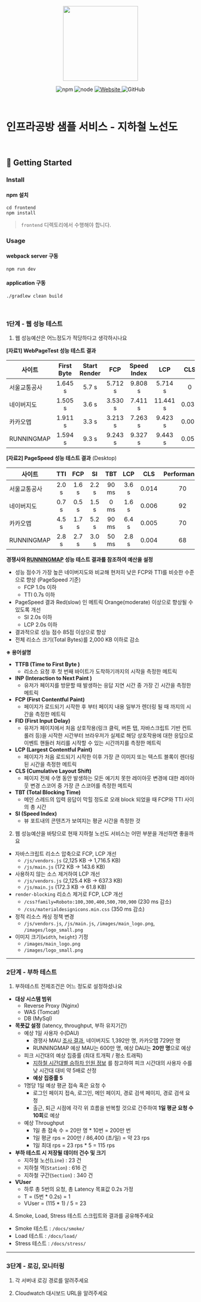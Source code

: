 <p align="center">
    <img width="200px;" src="https://raw.githubusercontent.com/woowacourse/atdd-subway-admin-frontend/master/images/main_logo.png"/>
</p>
<p align="center">
  <img alt="npm" src="https://img.shields.io/badge/npm-%3E%3D%205.5.0-blue">
  <img alt="node" src="https://img.shields.io/badge/node-%3E%3D%209.3.0-blue">
  <a href="https://edu.nextstep.camp/c/R89PYi5H" alt="nextstep atdd">
    <img alt="Website" src="https://img.shields.io/website?url=https%3A%2F%2Fedu.nextstep.camp%2Fc%2FR89PYi5H">
  </a>
  <img alt="GitHub" src="https://img.shields.io/github/license/next-step/atdd-subway-service">
</p>

<br>

# 인프라공방 샘플 서비스 - 지하철 노선도

<br>

## 🚀 Getting Started

### Install
#### npm 설치
```
cd frontend
npm install
```
> `frontend` 디렉토리에서 수행해야 합니다.

### Usage
#### webpack server 구동
```
npm run dev
```
#### application 구동
```
./gradlew clean build
```
<br>


### 1단계 - 웹 성능 테스트
1. 웹 성능예산은 어느정도가 적당하다고 생각하시나요

**[자료1] WebPageTest 성능 테스트 결과**

| 사이트        | First Byte | Start Render |   FCP   | Speed Index |   LCP    |  CLS  |   TBT   | Total Bytes |
|------------|:----------:|:------------:|:-------:|:-----------:|:--------:|:-----:|:-------:|:-----------:|
| 서울교통공사     |  1.645 s   |    5.7 s     | 5.712 s |  	9.808 s   | 5.714 s  |   0   | 9.425 s |  1,063 KB   |
| 네이버지도      |  1.505 s   |    3.6 s     | 3.530 s |   7.411 s   | 11.441 s | 0.031 | 0.493 s |   990 KB    |
| 카카오맵       |  1.911 s   |    3.3 s     | 3.213 s |   7.263 s   | 9.423 s  | 0.004 | 0.412 s |  1,406 KB   |
 | RUNNINGMAP |  1.594 s   |    9.3 s     | 9.243 s |   9.327 s   | 9.443 s  | 0.058 | 0.000 s |  2,462 KB   |

**[자료2] PageSpeed 성능 테스트 결과** (Desktop)

| 사이트        |  TTI  |  FCP  |  SI   |  TBT  |  LCP  |  CLS  | Performance |
|------------|:-----:|:-----:|:-----:|:-----:|:-----:|:-----:|:-----------:|
| 서울교통공사     | 2.0 s | 1.6 s | 2.2 s | 90 ms | 3.6 s | 0.014 |     70      |
| 네이버지도      | 0.7 s | 0.5 s | 1.5 s | 0 ms  | 1.6 s | 0.006 |     92      |
| 카카오맵       | 4.5 s | 1.7 s | 5.2 s | 90 ms | 6.4 s | 0.005 |     70      |
| RUNNINGMAP | 2.8 s | 2.7 s | 3.0 s | 50 ms | 2.8 s | 0.004 |     68      |

**경쟁사와 [RUNNINGMAP](https://cold-pumpkin.o-r.kr/) 성능 테스트 결과를 참조하여 예산을 설정**
* 성능 점수가 가장 높은 네이버지도와 비교해 현저히 낮은 FCP와 TTI를 비슷한 수준으로 향상 (PageSpeed 기준)
  * FCP 1.0s 이하
  * TTI 0.7s 이하
* PageSpeed 결과 Red(slow) 인 메트릭 Orange(moderate) 이상으로 향상될 수 있도록 개선
    * SI 2.0s 이하 
    * LCP 2.0s 이하
* 결과적으로 성능 점수 85점 이상으로 향상
* 전체 리소스 크기(Total Bytes)를 2,000 KB 이하로 감소

**※ 용어설명**
* **TTFB (Time to First Byte )**
  * 리소스 요청 후 첫 번째 바이트가 도착하기까지의 시작을 측정한 메트릭
* **INP (Interaction to Next Paint )**
  * 유저가 페이지를 방문할 때 발생하는 응답 지연 시간 중 가장 긴 시간을 측정한 메트릭
* **FCP (First Contentful Paint)**
  * 페이지가 로드되기 시작한 후 부터 페이지 내용 일부가 렌더링 될 때 까지의 시간을 측정한 메트릭
* **FID (First Input Delay)**
  * 유저가 페이지에서 처음 상호작용(링크 클릭, 버튼 탭, 자바스크립트 기반 컨트롤러 등)을 시작한 시간부터 브라우저가 실제로 해당 상호작용에 대한 응답으로 이벤트 핸들러 처리를 시작할 수 있는 시간까지를 측정한 메트릭
* **LCP (Largest Contentful Paint)**
  * 페이지가 처음 로드되기 시작한 이후 가장 큰 이미지 또는 텍스트 블록이 렌더링된 시간을 측정한 메트릭
* **CLS (Cumulative Layout Shift)**
  * 페이지 전체 수명 동안 발생하는 모든 예기치 못한 레이아웃 변경에 대한 레이아웃 변경 스코어 중 가장 큰 스코어를 측정한 메트릭
* **TBT (Total Blocking Time)**
  * 메인 스레드의 입력 응답이 막힐 정도로 오래 block 되었을 때 FCP와 TTI 사이의 총 시간
* **SI (Speed Index)**
  * 뷰 포트내의 콘텐츠가 보여지는 평균 시간을 측정한 것

2. 웹 성능예산을 바탕으로 현재 지하철 노선도 서비스는 어떤 부분을 개선하면 좋을까요
* 자바스크립트 리소스 압축으로 FCP, LCP 개선
  * `/js/vendors.js` (2,125 KB → 1,716.5 KB)
  * `/js/main.js` (172 KB → 143.6 KB)
* 사용하지 않는 소스 제거하여 LCP 개선
  * `/js/vendors.js` (2,125.4 KB → 637.3 KB)
  * `/js/main.js` (172.3 KB → 61.8 KB)
* `render-blocking` 리소스 제거로 FCP, LCP 개선
  * `/css?family=Roboto:100,300,400,500,700,900` (230 ms 감소)
  * `/css/materialdesignicons.min.css` (350 ms 감소)
* 정적 리소스 캐싱 정책 변경
  * `/js/vendors.js`, `/js/main.js`, `/images/main_logo.png`, `/images/logo_small.png`
* 이미지 크기(`width`, `height`) 기정
  * `/images/main_logo.png`
  * `/images/logo_small.png`
  
---

### 2단계 - 부하 테스트 
1. 부하테스트 전제조건은 어느 정도로 설정하셨나요 
* **대상 시스템 범위**
  * Reverse Proxy (Nginx)
  * WAS (Tomcat)
  * DB (MySql)
* **목푯값 설정** (latency, throughput, 부하 유지기간)
  * 예상 1일 사용자 수(DAU)
    * 경쟁사 MAU [조사 결과](https://www.sedaily.com/NewsView/22RH3PUBN6), 네이버지도 1,392만 명, 카카오맵 729만 명
    * RUNNINGMAP 예상 MAU는 600만 명, 예상 DAU는 **20만 명**으로 예상 
  * 피크 시간대의 예상 집중률 (최대 트개픽 / 평소 트래픽)
    * [지하철 시간대별 승하차 인원 정보](https://data.seoul.go.kr/dataList/OA-12252/S/1/datasetView.do) 를 참고하여 피크 시간대의 사용자 수를 낮 시간대 대비 약 5배로 산정
    * **예상 집중률 5**
  * 1명당 1일 예상 평균 접속 혹은 요청 수
    * 로그인 페이지 접속, 로그인, 메인 페이지, 경로 검색 페이지, 경로 검색 요청
    * 출근, 퇴근 시점에 각각 위 흐름을 반복할 것으로 간주하여 **1일 평균 요청 수 10회**로 예상
  * 예상 Throughput
    * 1일 총 접속 수 = 20만 명 * 10번 = 200만 번
    * 1일 평균 rps = 200만 / 86,400 (초/일) = 약 23 rps
    * 1일 최대 rps = 23 rps * 5 = 115 rps 
* **부하 테스트 시 저장될 데이터 건수 및 크기**
  * 지하철 노선(`Line`) : 23 건
  * 지하철 역(`Station`) : 616 건
  * 지하철 구간(`Section`) : 340 건
* **VUser**
  * 하루 총 5번의 요청, 총 Latency 목표값 0.2s 가정
  * T = (5번 * 0.2s) = 1
  * VUser = (115 * 1) / 5 = 23

4. Smoke, Load, Stress 테스트 스크립트와 결과를 공유해주세요
 * Smoke 테스트 : `/docs/smoke/`
 * Load 테스트 : `/docs/load/`
 * Stress 테스트 : `/docs/stress/`

---

### 3단계 - 로깅, 모니터링
1. 각 서버내 로깅 경로를 알려주세요

2. Cloudwatch 대시보드 URL을 알려주세요
